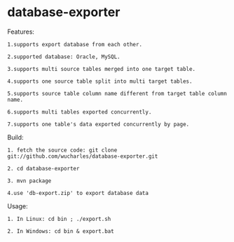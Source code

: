 database-exporter
=================

Features:

    1.supports export database from each other.
    
    2.supported database: Oracle, MySQL.
    
    3.supports multi source tables merged into one target table.
    
    4.supports one source table split into multi target tables.
    
    5.supports source table column name different from target table column name.
    
    6.supports multi tables exported concurrently.
    
    7.supports one table's data exported concurrently by page.
    

Build:
    
    1. fetch the source code: git clone git://github.com/wucharles/database-exporter.git
    
    2. cd database-exporter
    
    3. mvn package
    
    4.use 'db-export.zip' to export database data

Usage:

    1. In Linux: cd bin ; ./export.sh
    
    2. In Windows: cd bin & export.bat
